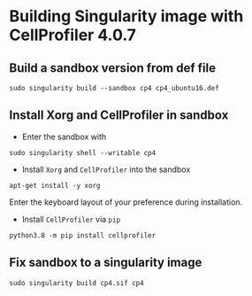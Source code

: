 # Building Singularity image with CellProfiler 4.0.7

## Build a sandbox version from def file

```
sudo singularity build --sandbox cp4 cp4_ubuntu16.def
```

## Install Xorg and CellProfiler in sandbox

+ Enter the sandbox with
```
sudo singularity shell --writable cp4
```

+ Install `Xorg` and `CellProfiler` into the sandbox
```
apt-get install -y xorg
```
Enter the keyboard layout of your preference during installation.

+ Install `CellProfiler` via `pip`
```
python3.8 -m pip install cellprofiler
```

## Fix sandbox to a singularity image

```
sudo singularity build cp4.sif cp4
```
